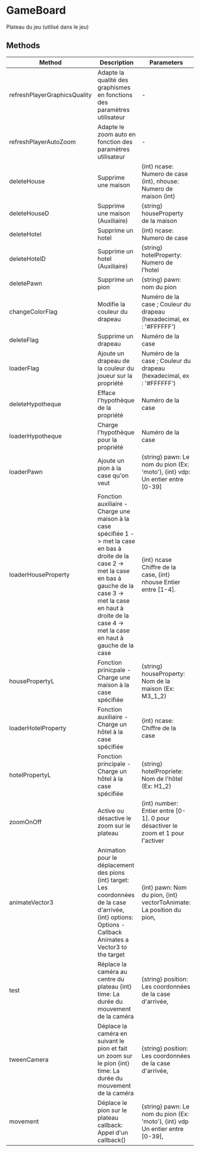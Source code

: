 # GameBoard

Plateau du jeu (utilisé dans le jeu)

## Methods

<!-- @vuese:GameBoard:methods:start -->
|Method|Description|Parameters|
|---|---|---|
|refreshPlayerGraphicsQuality|Adapte la qualité des graphismes en fonctions des paramètres utilisateur|-|
|refreshPlayerAutoZoom|Adapte le zoom auto en fonction des paramètres utilisateur|-|
|deleteHouse|Supprime une maison|{int} ncase: Numero de case (int), nhouse: Numero de maison (int)|
|deleteHouseD|Supprime une maison (Auxiliaire)|{string} houseProperty de la maison|
|deleteHotel|Supprime un hotel|{int} ncase: Numero de case|
|deleteHotelD|Supprime un hotel (Auxiliaire)|{string} hotelProperty: Numero de l'hotel|
|deletePawn|Supprime un pion|{string} pawn: nom du pion|
|changeColorFlag|Modifie la couleur du drapeau|Numéro de la case ; Couleur du drapeau (hexadecimal, ex : '#FFFFFF')|
|deleteFlag|Supprime un drapeau|Numéro de la case|
|loaderFlag|Ajoute un drapeau de la couleur du joueur sur la propriété|Numéro de la case ; Couleur du drapeau (hexadecimal, ex : '#FFFFFF')|
|deleteHypotheque|Efface l'hypothèque de la propriété|Numéro de la case|
|loaderHypotheque|Charge l'hypothèque pour la propriété|Numéro de la case|
|loaderPawn|Ajoute un pion à la case qu'on veut|{string} pawn: Le nom du pion (Ex: 'moto'), {int} vdp: Un entier entre [0-39]|
|loaderHouseProperty|Fonction auxiliaire - Charge une maison à la case spécifiée 1 -> met la case en bas à droite de la case 2 -> met la case en bas à gauche de la case 3 -> met la case en haut à droite de la case 4 -> met la case en haut à gauche de la case|{int} ncase Chiffre de la case, {int} nhouse Entier entre [1-4].|
|housePropertyL|Fonction prinicpale - Charge une maison à la case spécifiée|{string} houseProperty:  Nom de la maison (Ex: M3_1_2)|
|loaderHotelProperty|Fonction auxiliaire - Charge un hôtel à la case spécifiée|{int} ncase: Chiffre de la case|
|hotelPropertyL|Fonction principale - Charge un hôtel à la case spécifiée|{string} hotelPropriete: Nom de l'hôtel (Ex: H1_2)|
|zoomOnOff|Active ou désactive le zoom sur le plateau|{int} number: Entier entre [0-1]. 0 pour désactiver le zoom et 1 pour l'activer|
|animateVector3|Animation pour le déplacement des pions {int} target: Les coordonnées de la case d'arrivée, {int} options: Options - Callback Animates a Vector3 to the target|{int} pawn: Nom du pion, {int} vectorToAnimate: La position du pion,|
|test|Réplace la caméra au centre du plateau {int} time: La durée du mouvement de la caméra|{string} position: Les coordonnées de la case d'arrivée,|
|tweenCamera|Déplace la caméra en suivant le pion et fait un zoom sur le pion {int} time: La durée du mouvement de la caméra|{string} position: Les coordonnées de la case d'arrivée,|
|movement|Déplace le pion sur le plateau callback: Appel d'un callback()|{string} pawn: Le nom du pion (Ex: 'moto'), {int} vdp Un entier entre [0-39],|

<!-- @vuese:GameBoard:methods:end -->


